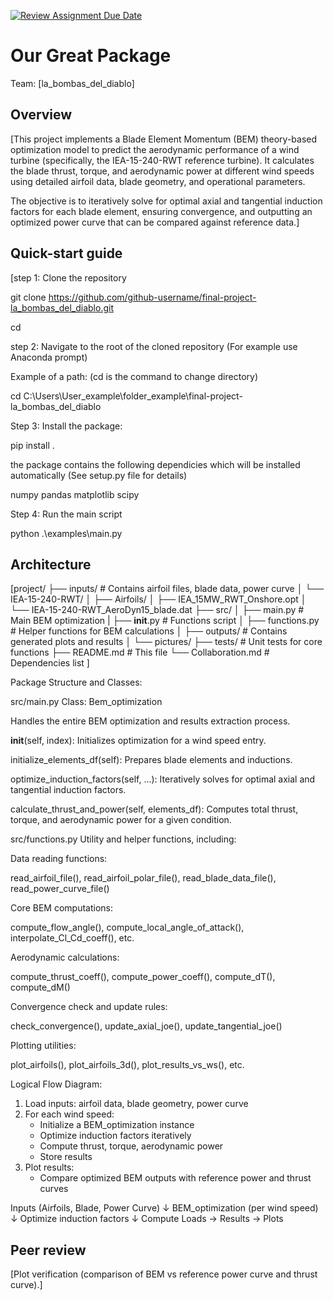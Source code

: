 [![Review Assignment Due Date](https://classroom.github.com/assets/deadline-readme-button-22041afd0340ce965d47ae6ef1cefeee28c7c493a6346c4f15d667ab976d596c.svg)](https://classroom.github.com/a/zjSXGKeR)
# Our Great Package

Team: [la_bombas_del_diablo]

## Overview

[This project implements a Blade Element Momentum (BEM) theory-based optimization model to predict the aerodynamic performance of a wind turbine (specifically, the IEA-15-240-RWT reference turbine).
It calculates the blade thrust, torque, and aerodynamic power at different wind speeds using detailed airfoil data, blade geometry, and operational parameters.

The objective is to iteratively solve for optimal axial and tangential induction factors for each blade element, ensuring convergence, and outputting an optimized power curve that can be compared against reference data.]

## Quick-start guide

[step 1: Clone the repository

git clone https://github.com/github-username/final-project-la_bombas_del_diablo.git

cd <your-repo-folder>

step 2: Navigate to the root of the cloned repository (For example use Anaconda prompt)

Example of a path: (cd is the command to change directory)

cd C:\Users\User_example\folder_example\final-project-la_bombas_del_diablo

Step 3: Install the package:

pip install .

the package contains the following dependicies which will be installed automatically (See setup.py file for details)

numpy
pandas
matplotlib
scipy


Step 4: Run the main script

python .\examples\main.py

## Architecture

[project/
├── inputs/                 # Contains airfoil files, blade data, power curve
│   └── IEA-15-240-RWT/
│       ├── Airfoils/
│       ├── IEA_15MW_RWT_Onshore.opt
│       └── IEA-15-240-RWT_AeroDyn15_blade.dat
├── src/
│   ├── main.py              # Main BEM optimization 
|   ├── __init__.py          # Functions
script
│   ├── functions.py         # Helper functions for BEM calculations
│
├── outputs/                 # Contains generated plots and results
│   └── pictures/
├── tests/                   # Unit tests for core functions
├── README.md                # This file
└── Collaboration.md         # Dependencies list
]


Package Structure and Classes:

src/main.py
Class: Bem_optimization

Handles the entire BEM optimization and results extraction process.

__init__(self, index): Initializes optimization for a wind speed entry.

initialize_elements_df(self): Prepares blade elements and inductions.

optimize_induction_factors(self, ...): Iteratively solves for optimal axial and tangential induction factors.

calculate_thrust_and_power(self, elements_df): Computes total thrust, torque, and aerodynamic power for a given condition.


src/functions.py
Utility and helper functions, including:

Data reading functions:

read_airfoil_file(), read_airfoil_polar_file(), read_blade_data_file(), read_power_curve_file()

Core BEM computations:

compute_flow_angle(), compute_local_angle_of_attack(), interpolate_Cl_Cd_coeff(), etc.

Aerodynamic calculations:

compute_thrust_coeff(), compute_power_coeff(), compute_dT(), compute_dM()

Convergence check and update rules:

check_convergence(), update_axial_joe(), update_tangential_joe()

Plotting utilities:

plot_airfoils(), plot_airfoils_3d(), plot_results_vs_ws(), etc.


Logical Flow Diagram:

1. Load inputs: airfoil data, blade geometry, power curve
2. For each wind speed:
    - Initialize a BEM_optimization instance
    - Optimize induction factors iteratively
    - Compute thrust, torque, aerodynamic power
    - Store results
3. Plot results:
    - Compare optimized BEM outputs with reference power and thrust curves


Inputs (Airfoils, Blade, Power Curve)
        ↓
 BEM_optimization (per wind speed)
        ↓
 Optimize induction factors
        ↓
Compute Loads → Results → Plots


## Peer review

[Plot verification (comparison of BEM vs reference power curve and thrust curve).]
